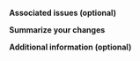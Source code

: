 **Associated issues (optional)**

**Summarize your changes**

**Additional information (optional)**
